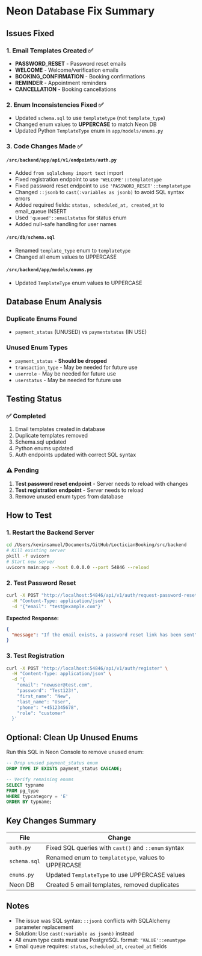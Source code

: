 # Neon Database Fix Summary

## Issues Fixed

### 1. Email Templates Created ✅
- **PASSWORD_RESET** - Password reset emails
- **WELCOME** - Welcome/verification emails
- **BOOKING_CONFIRMATION** - Booking confirmations
- **REMINDER** - Appointment reminders
- **CANCELLATION** - Booking cancellations

### 2. Enum Inconsistencies Fixed ✅
- Updated `schema.sql` to use `templatetype` (not `template_type`)
- Changed enum values to **UPPERCASE** to match Neon DB
- Updated Python `TemplateType` enum in `app/models/enums.py`

### 3. Code Changes Made ✅

#### `/src/backend/app/api/v1/endpoints/auth.py`
- Added `from sqlalchemy import text` import
- Fixed registration endpoint to use `'WELCOME'::templatetype`
- Fixed password reset endpoint to use `'PASSWORD_RESET'::templatetype`
- Changed `::jsonb` to `cast(:variables as jsonb)` to avoid SQL syntax errors
- Added required fields: `status, scheduled_at, created_at` to email_queue INSERT
- Used `'queued'::emailstatus` for status enum
- Added null-safe handling for user names

#### `/src/db/schema.sql`
- Renamed `template_type` enum to `templatetype`
- Changed all enum values to UPPERCASE

#### `/src/backend/app/models/enums.py`
- Updated `TemplateType` enum values to UPPERCASE

## Database Enum Analysis

### Duplicate Enums Found
- `payment_status` (UNUSED) vs `paymentstatus` (IN USE)

### Unused Enum Types
- `payment_status` - **Should be dropped**
- `transaction_type` - May be needed for future use
- `userrole` - May be needed for future use
- `userstatus` - May be needed for future use

## Testing Status

### ✅ Completed
1. Email templates created in database
2. Duplicate templates removed
3. Schema.sql updated
4. Python enums updated
5. Auth endpoints updated with correct SQL syntax

### ⚠️ Pending
1. **Test password reset endpoint** - Server needs to reload with changes
2. **Test registration endpoint** - Server needs to reload
3. Remove unused enum types from database

## How to Test

### 1. Restart the Backend Server
```bash
cd /Users/kevinsamuel/Documents/GitHub/LocticianBooking/src/backend
# Kill existing server
pkill -f uvicorn
# Start new server
uvicorn main:app --host 0.0.0.0 --port 54846 --reload
```

### 2. Test Password Reset
```bash
curl -X POST "http://localhost:54846/api/v1/auth/request-password-reset" \
  -H "Content-Type: application/json" \
  -d '{"email": "test@example.com"}'
```

**Expected Response:**
```json
{
  "message": "If the email exists, a password reset link has been sent"
}
```

### 3. Test Registration
```bash
curl -X POST "http://localhost:54846/api/v1/auth/register" \
  -H "Content-Type: application/json" \
  -d '{
    "email": "newuser@test.com",
    "password": "Test123!",
    "first_name": "New",
    "last_name": "User",
    "phone": "+4512345678",
    "role": "customer"
  }'
```

## Optional: Clean Up Unused Enums

Run this SQL in Neon Console to remove unused enum:

```sql
-- Drop unused payment_status enum
DROP TYPE IF EXISTS payment_status CASCADE;

-- Verify remaining enums
SELECT typname
FROM pg_type
WHERE typcategory = 'E'
ORDER BY typname;
```

## Key Changes Summary

| File | Change |
|------|--------|
| `auth.py` | Fixed SQL queries with `cast()` and `::enum` syntax |
| `schema.sql` | Renamed enum to `templatetype`, values to UPPERCASE |
| `enums.py` | Updated `TemplateType` to use UPPERCASE values |
| Neon DB | Created 5 email templates, removed duplicates |

## Notes

- The issue was SQL syntax: `::jsonb` conflicts with SQLAlchemy parameter replacement
- Solution: Use `cast(:variable as jsonb)` instead
- All enum type casts must use PostgreSQL format: `'VALUE'::enumtype`
- Email queue requires: `status`, `scheduled_at`, `created_at` fields